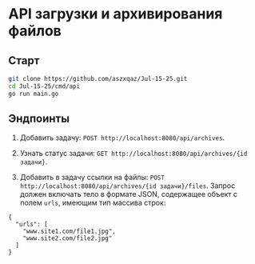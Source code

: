 # API загрузки и архивирования файлов

## Старт

```bash
git clone https://github.com/aszxqaz/Jul-15-25.git
cd Jul-15-25/cmd/api
go run main.go
```

## Эндпоинты

1. Добавить задачу: `POST http://localhost:8080/api/archives`.

2. Узнать статус задачи: `GET http://localhost:8080/api/archives/{id задачи}`.

3. Добавить в задачу ссылки на файлы: `POST http://localhost:8080/api/archives/{id задачи}/files`.
   Запрос должен включать тело в формате JSON, содержащее объект с полем `urls`, имеющим тип массива строк:

```
{
  "urls": [
    "www.site1.com/file1.jpg",
    "www.site2.com/file2.jpg"
  ]
}
```
